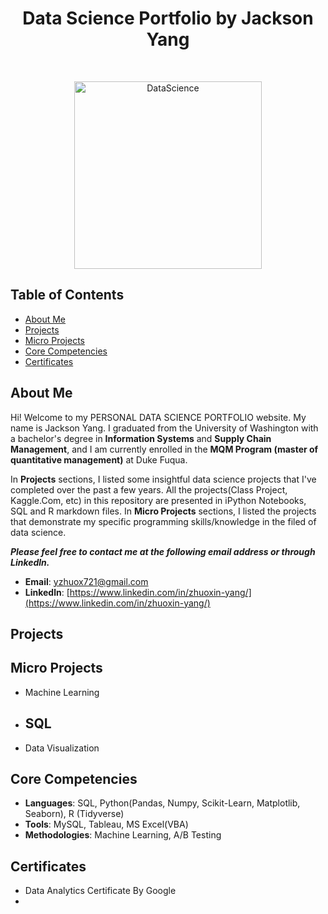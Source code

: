 <h1 align="center"> Data Science Portfolio by Jackson Yang </h1> <br>

<p align="center">
    <img alt="DataScience" title="DataScience" src="https://scontent-atl3-2.xx.fbcdn.net/v/t1.6435-9/50668157_10161237108170705_9039394814923112448_n.png?_nc_cat=109&ccb=1-7&_nc_sid=09cbfe&_nc_ohc=HUt-sXnpOWUAX8fzM8h&tn=omnbPY_wYR65mjka&_nc_ht=scontent-atl3-2.xx&oh=00_AT91SnJkMp0ZSKjEHSOKQYBBSmOjKjzUWhsfX3RrH2hPyg&oe=6317EB4B" width="300" height="300">
  </a>
</p>


## Table of Contents
* [About Me](#about-me)
* [Projects](#projects)
* [Micro Projects](#micro-projects)
* [Core Competencies](#core-competencies)
* [Certificates](Certificates)


## About Me
Hi! Welcome to my PERSONAL DATA SCIENCE PORTFOLIO website. My name is Jackson Yang. I graduated from the University of Washington with a bachelor's degree in **Information Systems** and **Supply Chain Management**, and I am currently enrolled in the **MQM Program (master of quantitative management)** at Duke Fuqua. 

In **Projects** sections, I listed some insightful data science projects that I've completed over the past a few years. All the projects(Class Project, Kaggle.Com, etc) in this repository are presented in  iPython Notebooks, SQL and R markdown files. In **Micro Projects** sections, I listed the projects that demonstrate my specific programming skills/knowledge in the filed of data science. 

***Please feel free to contact me at the following email address or through Linkedln.***

- **Email**: [yzhuox721@gmail.com](yzhuox721@gmail.com)
- **Linkedln**: [https://www.linkedin.com/in/zhuoxin-yang/](https://www.linkedin.com/in/zhuoxin-yang/)


## Projects



## Micro Projects
- Machine Learning
- SQL
    - 
- Data Visualization


## Core Competencies
- **Languages**: SQL, Python(Pandas, Numpy, Scikit-Learn, Matplotlib, Seaborn), R (Tidyverse)
- **Tools**: MySQL, Tableau, MS Excel(VBA)
- **Methodologies**: Machine Learning, A/B Testing

## Certificates
- Data Analytics Certificate By Google
- 

